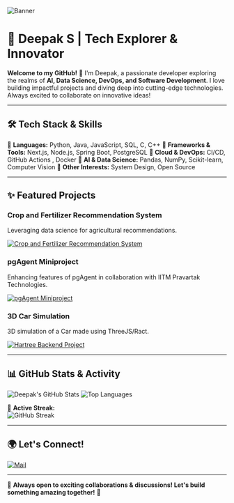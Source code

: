 ![Banner](https://user-images.githubusercontent.com/your-image-url/banner.png)

# 🚀 Deepak S | Tech Explorer & Innovator

**Welcome to my GitHub!** 👋 I'm Deepak, a passionate developer exploring the realms of **AI, Data Science, DevOps, and Software Development**. I love building impactful projects and diving deep into cutting-edge technologies. Always excited to collaborate on innovative ideas!

---

## 🛠 Tech Stack & Skills

🔹 **Languages:** Python, Java, JavaScript, SQL, C, C++
🔹 **Frameworks & Tools:** Next.js, Node.js, Spring Boot, PostgreSQL
🔹 **Cloud & DevOps:**  CI/CD, GitHub Actions , Docker
🔹 **AI & Data Science:** Pandas, NumPy, Scikit-learn, Computer Vision 
🔹 **Other Interests:** System Design, Open Source

---

## ✨ Featured Projects

### Crop and Fertilizer Recommendation System

Leveraging data science for agricultural recommendations.

[![Crop and Fertilizer Recommendation System](https://github-readme-stats.vercel.app/api/pin/?username=DKS2301&repo=Crop-and-Fertilizer-Recommendation-System&theme=radical)](https://github.com/DKS2301/Crop-and-Fertilizer-Recommendation-System)

### pgAgent Miniproject

Enhancing features of pgAgent in collaboration with IITM Pravartak Technologies.

[![pgAgent Miniproject](https://github-readme-stats.vercel.app/api/pin/?username=DKS2301&repo=pgAgent-Miniproject&theme=radical)](https://github.com/DKS2301/pgAgent-Miniproject)

### 3D Car Simulation

3D simulation of a Car made using ThreeJS/Ract.

[![Hartree Backend Project](https://github-readme-stats.vercel.app/api/pin/?username=DKS2301&repo=3D-Car-Simulation&theme=radical)](https://github.com/DKS2301/3D-Car-Simulation)

---

## 📊 GitHub Stats & Activity

![Deepak's GitHub Stats](https://github-readme-stats.vercel.app/api?username=DKS2301&show_icons=true&theme=radical)
![Top Languages](https://github-readme-stats.vercel.app/api/top-langs/?username=DKS2301&layout=compact&theme=radical)

🚀 **Active Streak:**  
![GitHub Streak](https://github-readme-streak-stats.herokuapp.com/?user=DKS2301)

---

## 🌍 Let's Connect!

[![Mail](https://img.shields.io/badge/Email-Deepak-blue?style=for-the-badge&logo=gmail)](mailto:deepaks11a7@gmail.com)

---

🚀 **Always open to exciting collaborations & discussions! Let's build something amazing together!** 🚀
